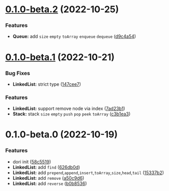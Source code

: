 # [0.1.0-beta.2](https://github.com/sun0day/dori/compare/v0.1.0-beta.1...v0.1.0-beta.2) (2022-10-25)


### Features

* **Queue:** add `size` `empty` `toArray` `enqueue` `dequeue` ([d9c4a54](https://github.com/sun0day/dori/commit/d9c4a5428abb884f6453a0a765b96825ef99645d))



# [0.1.0-beta.1](https://github.com/sun0day/dori/compare/v0.1.0-beta.0...v0.1.0-beta.1) (2022-10-21)


### Bug Fixes

* **LinkedList:** strict type ([147cee7](https://github.com/sun0day/dori/commit/147cee7bdffdce052b19df2aec0e7afb10439d0d))


### Features

* **LinkedList:** support remove node via index ([7ad23b1](https://github.com/sun0day/dori/commit/7ad23b130cdc459267170b981be45cc6410e6f1d))
* **Stack:** stack `size` `empty` `push` `pop` `peek` `toArray` ([c3b1ea3](https://github.com/sun0day/dori/commit/c3b1ea3ed06743ae36db0d1185f1459dfd427828))



# 0.1.0-beta.0 (2022-10-19)


### Features

* dori init ([58c5519](https://github.com/sun0day/dori/commit/58c5519af394101adefe4c972a61ce768eeac820))
* **LinkedList:** add `find` ([626db0d](https://github.com/sun0day/dori/commit/626db0d1b0d9a2e1acd7f598e7799abb98622c72))
* **LinkedList:** add `prepend`,`append`,`insert`,`toArray`,`size`,`head`,`tail` ([15337b2](https://github.com/sun0day/dori/commit/15337b2a9f319489164ad40c1d82f5c6042a12a5))
* **LinkedList:** add `remove` ([a50c9d6](https://github.com/sun0day/dori/commit/a50c9d65ee9230592cf368574546e0eca59fd1bf))
* **LinkedList:** add `reverse` ([b0b8536](https://github.com/sun0day/dori/commit/b0b853636c3a26dc1573fb629d9beb8258bc8c06))



